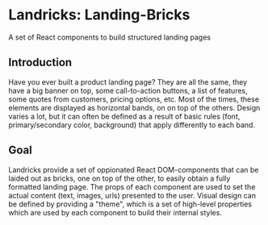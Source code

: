 # Landricks: Landing-Bricks
A set of React components to build structured landing pages

## Introduction
Have you ever built a product landing page? They are all the same, they have a big banner on top, some call-to-action buttons, a list of features, some quotes from customers, pricing options, etc. Most of the times, these elements are displayed as horizontal bands, on on top of the others. Design varies a lot, but it can often be defined as a result of basic rules (font, primary/secondary color, background) that apply differently to each band.

## Goal
Landricks provide a set of oppionated React DOM-components that can be laided out as bricks, one on top of the other, to easily obtain a fully formatted landing page. The props of each component are used to set the actual content (text, images, urls) presented to the user. Visual design can be defined by providing a "theme", which is a set of high-level properties which are used by each component to build their internal styles. 
